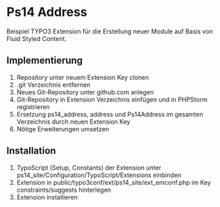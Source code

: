 # Ps14 Address
Beispiel TYPO3 Extension für die Erstellung neuer Module auf Basis von Fluid Styled Content.

## Implementierung
1. Repository unter neuem Extension Key clonen
2. .git Verzeichnis entfernen
3. Neues Git-Repository unter github.com anlegen
4. Git-Repository in Extension Verzeichnis einfügen und in PHPStorm registrieren
5. Ersetzung ps14_address, address und Ps14Address im gesamten Verzeichnis durch neuen Extension Key
6. Nötige Erweiterungen umsetzen

## Installation
1. TypoScript (Setup, Constants) der Extension unter ps14_site/Configuration/TypoScript/Extensions einbinden
2. Extension in public/typo3conf/ext/ps14_site/ext_emconf.php im Key constraints/suggests hinterlegen
3. Extension installieren